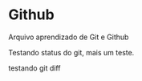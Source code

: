 # Github

Arquivo aprendizado de Git e Github

Testando status do git, mais um teste.

testando git diff